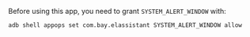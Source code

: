Before using this app, you need to grant `SYSTEM_ALERT_WINDOW` with:
```sh
adb shell appops set com.bay.elassistant SYSTEM_ALERT_WINDOW allow
```

